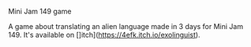 Mini Jam 149 game

A game about translating an alien language made in 3 days for Mini Jam 149.
It's available on []itch](https://4efk.itch.io/exolinguist).
